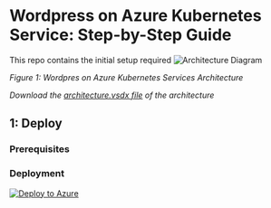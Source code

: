 # Wordpress on Azure Kubernetes Service: Step-by-Step Guide
This repo contains the initial setup required
![Architecture Diagram](./docs/architecture.vsdx)

*Figure 1: Wordpres on Azure Kubernetes Services Architecture*


_Download the [architecture.vsdx file](./docs/architecture.svg) of the architecture_


## 1: Deploy
### Prerequisites
### Deployment


[![Deploy to Azure](https://aka.ms/deploytoazurebutton)](https://portal.azure.com/#create/Microsoft.Template/uri/https%3A%2F%2Fraw.githubusercontent.com%2FTommaso23%2FWordpress-on-AKS%2Frefs%2Fheads%2Fmain%2Fazuredeploy.json)



